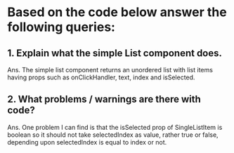 <h1>Based on the code below answer the following queries: </h1>

<h2>1. Explain what the simple List component does. </h2>
Ans. The simple list component returns an unordered list with list items having props such as onClickHandler, text, index and isSelected.

<h2>2. What problems / warnings are there with code? </h2>
Ans. One problem I can find is that the isSelected prop of SingleListItem is boolean so it should not take selectedIndex as value, rather true or false, depending upon selectedIndex is equal to index or not.




